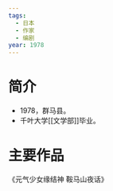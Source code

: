 ```yaml
---
tags:
  - 日本
  - 作家
  - 编剧
year: 1978
---
```

# 简介

- 1978，群马县。
- 千叶大学[[文学部]]毕业。
# 主要作品

《元气少女缘结神 鞍马山夜话》
